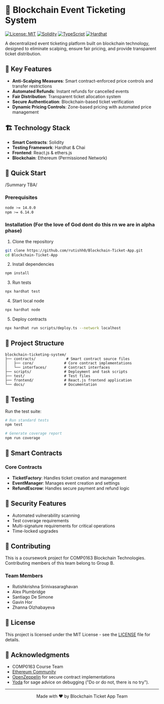 # 🎫 Blockchain Event Ticketing System

[![License: MIT](https://img.shields.io/badge/License-MIT-yellow.svg)](https://opensource.org/licenses/MIT)
[![Solidity](https://img.shields.io/badge/Solidity-%5E0.8.20-blue)](https://docs.soliditylang.org/)
[![TypeScript](https://img.shields.io/badge/TypeScript-%5E5.0.0-blue)](https://www.typescriptlang.org/)
[![Hardhat](https://img.shields.io/badge/Hardhat-2.19.1-yellow)](https://hardhat.org)

A decentralized event ticketing platform built on blockchain technology, designed to eliminate scalping, ensure fair pricing, and provide transparent ticket distribution.

## 🎯 Key Features

- **Anti-Scalping Measures**: Smart contract-enforced price controls and transfer restrictions
- **Automated Refunds**: Instant refunds for cancelled events
- **Fair Distribution**: Transparent ticket allocation system
- **Secure Authentication**: Blockchain-based ticket verification
- **Dynamic Pricing Controls**: Zone-based pricing with automated price management

## 🏗️ Technology Stack

- **Smart Contracts**: Solidity
- **Testing Framework**: Hardhat & Chai
- **Frontend**: React.js & ethers.js
- **Blockchain**: Ethereum (Permissioned Network)

## 🚀 Quick Start

/Summary TBA/

### Prerequisites

```bash
node >= 14.0.0
npm >= 6.14.0
```

### Installation (For the love of God dont do this rn we are in alpha phase)

1. Clone the repository
```bash
git clone https://github.com/rutishh0/Blockchain-Ticket-App.git
cd Blockchain-Ticket-App
```

2. Install dependencies
```bash
npm install
```

3. Run tests
```bash
npx hardhat test
```

4. Start local node
```bash
npx hardhat node
```

5. Deploy contracts
```bash
npx hardhat run scripts/deploy.ts --network localhost
```

## 📁 Project Structure

```
blockchain-ticketing-system/
├── contracts/              # Smart contract source files
│   ├── core/              # Core contract implementations
│   └── interfaces/        # Contract interfaces
├── scripts/               # Deployment and task scripts
├── test/                  # Test files
├── frontend/              # React.js frontend application
└── docs/                  # Documentation
```

## 🧪 Testing

Run the test suite:
```bash
# Run standard tests
npm test

# Generate coverage report
npm run coverage
```

## 📜 Smart Contracts

### Core Contracts

- **TicketFactory**: Handles ticket creation and management
- **EventManager**: Manages event creation and settings
- **RefundEscrow**: Handles secure payment and refund logic

## 🔐 Security Features

- Automated vulnerability scanning
- Test coverage requirements
- Multi-signature requirements for critical operations
- Time-locked upgrades

## 🤝 Contributing

This is a coursework project for COMP0163 Blockchain Technologies. Contributing members of this team belong to Group B.

### Team Members
- Rutishkrishna Srinivasaraghavan
- Alex Plumbridge
- Santiago De Simone
- Gavin Hor
- Zhanna Olzhabayeva

## 📄 License

This project is licensed under the MIT License - see the [LICENSE](LICENSE) file for details.

## 🌟 Acknowledgments

- COMP0163 Course Team
- [Ethereum Community](https://ethereum.org/)
- [OpenZeppelin](https://openzeppelin.com/) for secure contract implementations
- [Yoda](https://youtu.be/BQ4yd2W50No?t=18) for sage advice on debugging ("Do or do not, there is no try").

---
<div align="center">
Made with ❤️ by Blockchain Ticket App Team
</div>